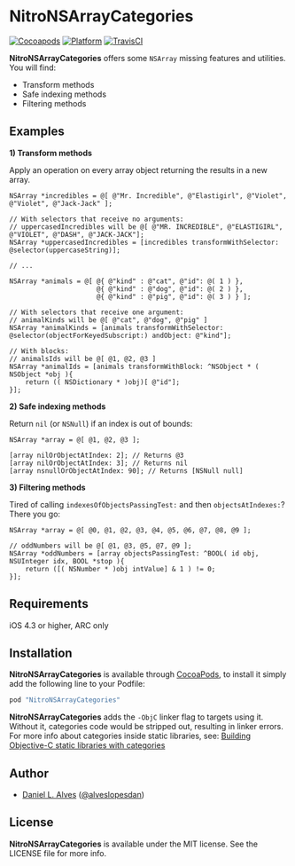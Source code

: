 NitroNSArrayCategories
======================

[![Cocoapods](https://cocoapod-badges.herokuapp.com/v/NitroNSArrayCategories/badge.png)](http://cocoapods.org/?q=NitroNSArrayCategories)
[![Platform](http://cocoapod-badges.herokuapp.com/p/NitroNSArrayCategories/badge.png)](http://cocoadocs.org/docsets/NitroNSArrayCategories)
[![TravisCI](https://travis-ci.org/danielalves/NitroNSArrayCategories.svg?branch=master)](https://travis-ci.org/danielalves/NitroNSArrayCategories)

**NitroNSArrayCategories** offers some `NSArray` missing features and utilities. You will find:
- Transform methods
- Safe indexing methods
- Filtering methods

Examples
--------

**1) Transform methods**

Apply an operation on every array object returning the results in a new array.

```objc
NSArray *incredibles = @[ @"Mr. Incredible", @"Elastigirl", @"Violet", @"Violet", @"Jack-Jack" ];

// With selectors that receive no arguments:
// uppercasedIncredibles will be @[ @"MR. INCREDIBLE", @"ELASTIGIRL", @"VIOLET", @"DASH", @"JACK-JACK"];
NSArray *uppercasedIncredibles = [incredibles transformWithSelector: @selector(uppercaseString)];

// ...

NSArray *animals = @[ @{ @"kind" : @"cat", @"id": @( 1 ) },
                      @{ @"kind" : @"dog", @"id": @( 2 ) },
                      @{ @"kind" : @"pig", @"id": @( 3 ) } ];

// With selectors that receive one argument:
// animalKinds will be @[ @"cat", @"dog", @"pig" ]
NSArray *animalKinds = [animals transformWithSelector: @selector(objectForKeyedSubscript:) andObject: @"kind"];

// With blocks:
// animalsIds will be @[ @1, @2, @3 ]
NSArray *animalIds = [animals transformWithBlock: ^NSObject * ( NSObject *obj ){
    return (( NSDictionary * )obj)[ @"id"];
}];
```

**2) Safe indexing methods**

Return `nil` (or `NSNull`) if an index is out of bounds:

```objc
NSArray *array = @[ @1, @2, @3 ];

[array nilOrObjectAtIndex: 2]; // Returns @3
[array nilOrObjectAtIndex: 3]; // Returns nil
[array nsnullOrObjectAtIndex: 90]; // Returns [NSNull null]
```

**3) Filtering methods**

Tired of calling `indexesOfObjectsPassingTest:` and then `objectsAtIndexes:`? There you go:

```objc
NSArray *array = @[ @0, @1, @2, @3, @4, @5, @6, @7, @8, @9 ];
    
// oddNumbers will be @[ @1, @3, @5, @7, @9 ];
NSArray *oddNumbers = [array objectsPassingTest: ^BOOL( id obj, NSUInteger idx, BOOL *stop ){
    return ([( NSNumber * )obj intValue] & 1 ) != 0;
}];
```

Requirements
------------

iOS 4.3 or higher, ARC only

Installation
------------

**NitroNSArrayCategories** is available through [CocoaPods](http://cocoapods.org), to install it simply add the following line to your Podfile:

```ruby
pod "NitroNSArrayCategories"
```

**NitroNSArrayCategories** adds the `-ObjC` linker flag to targets using it. Without it, categories code would be stripped out, resulting in linker errors. For more info about categories inside static libraries, see: [Building Objective-C static libraries with categories](https://developer.apple.com/library/mac/qa/qa1490/_index.html)

Author
------

- [Daniel L. Alves](http://github.com/danielalves) ([@alveslopesdan](https://twitter.com/alveslopesdan))

License
-------

**NitroNSArrayCategories** is available under the MIT license. See the LICENSE file for more info.

